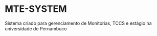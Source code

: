 # MTE-SYSTEM
Sistema criado para gerenciamento de Monitorias, TCCS e estágio na universidade de Pernambuco
